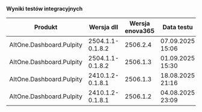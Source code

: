 **Wyniki testów integracyjnych**

| Produkt                  | Wersja dll       | Wersja enova365 | Data testu       | Status |
|--------------------------|------------------|-----------------|------------------|--------|
| AltOne.Dashboard.Pulpity | 2504.1.1-0.1.8.2 | 2506.2.4        | 07.09.2025 15:06 | ✅     |
| AltOne.Dashboard.Pulpity | 2504.1.1-0.1.8.2 | 2506.1.3        | 01.09.2025 15:30 | ✅     |
| AltOne.Dashboard.Pulpity | 2410.1.2-0.1.8.1 | 2506.1.3        | 18.08.2025 21:16 | ✅     |
| AltOne.Dashboard.Pulpity | 2410.1.2-0.1.8.1 | 2506.1.2        | 04.08.2025 23:09 | ✅     |
